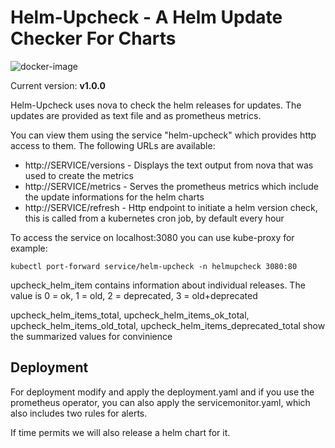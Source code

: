 # Helm-Upcheck - A Helm Update Checker For Charts
![docker-image](https://github.com/orchit/helm-upcheck/actions/workflows/docker-image.yml/badge.svg)

Current version: **v1.0.0**

Helm-Upcheck uses nova to check the helm releases for updates. The updates are provided as text file and as prometheus metrics.

You can view them using the service "helm-upcheck" which provides http access to them. The following URLs are available:

- http://SERVICE/versions  - Displays the text output from nova that was used to create the metrics
- http://SERVICE/metrics   - Serves the prometheus metrics which include the update informations for the helm charts
- http://SERVICE/refresh   - Http endpoint to initiate a helm version check, this is called from a kubernetes cron job, by default every hour

To access the service on localhost:3080 you can use kube-proxy for example:

    kubectl port-forward service/helm-upcheck -n helmupcheck 3080:80

upcheck_helm_item contains information about individual releases. The value is 0 = ok, 1 = old, 2 = deprecated, 3 = old+deprecated

upcheck_helm_items_total, upcheck_helm_items_ok_total, upcheck_helm_items_old_total, upcheck_helm_items_deprecated_total show the summarized values for convinience

## Deployment

For deployment modify and apply the deployment.yaml and if you use the prometheus operator, you can also apply the servicemonitor.yaml, which also includes two rules for alerts.

If time permits we will also release a helm chart for it.
